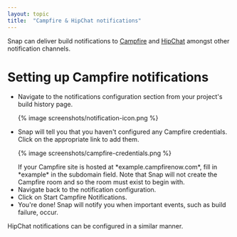 ```yaml
---
layout: topic
title:  "Campfire & HipChat notifications"
---
```


Snap can deliver build notifications to [Campfire](http://campfirenow.com/) and [HipChat](https://www.hipchat.com/) amongst other notification channels.

# Setting up Campfire notifications

* Navigate to the notifications configuration section from your project's build history page.
  <p>{% image screenshots/notification-icon.png %}</p>
* Snap will tell you that you haven't configured any Campfire credentials. Click on the appropriate link to add them.
  <p>{% image screenshots/campfire-credentials.png %}</p>
  If your Campfire site is hosted at *example.campfirenow.com*, fill in *example* in the subdomain field. Note that Snap will not create the Campfire room and so the room must exist to begin with.
* Navigate back to the notification configuration.
* Click on Start Campfire Notifications.
* You're done! Snap will notify you when important events, such as build failure, occur.

HipChat notifications can be configured in a similar manner.
